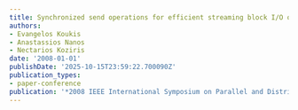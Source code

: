 ```yaml
---
title: Synchronized send operations for efficient streaming block I/O over Myrinet
authors:
- Evangelos Koukis
- Anastassios Nanos
- Nectarios Koziris
date: '2008-01-01'
publishDate: '2025-10-15T23:59:22.700090Z'
publication_types:
- paper-conference
publication: '*2008 IEEE International Symposium on Parallel and Distributed Processing*'
---
```

